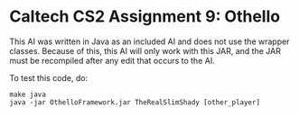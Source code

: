 # Caltech CS2 Assignment 9: Othello

This AI was written in Java as an included AI and does not use the wrapper classes.
Because of this, this AI will only work with this JAR, and the JAR must be recompiled
after any edit that occurs to the AI.

To test this code, do:
```
make java
java -jar OthelloFramework.jar TheRealSlimShady [other_player]
```